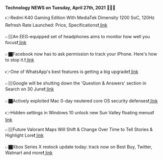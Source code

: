 <b>Technology NEWS on Tuesday, April 27th, 2021</b> 📡📡📡 

👉Redmi K40 Gaming Edition With MediaTek Dimensity 1200 SoC, 120Hz Refresh Rate Launched: Price, Specifications❗️<a href='https://techblock.club/?p=11538'> link</a>

👉🏽An EEG-equipped set of headphones aims to monitor how well you focus❗️<a href='https://techblock.club/?p=11540'> link</a>

👉🏿Facebook now has to ask permission to track your iPhone. Here's how to stop it.❗️<a href='https://techblock.club/?p=11542'> link</a>

👉One of WhatsApp's best features is getting a big upgrade❗️<a href='https://techblock.club/?p=11544'> link</a>

👉🏽Google will be shutting down the 'Question & Answers' section in Search on 30 June❗️<a href='https://techblock.club/?p=11546'> link</a>

👉🏿Actively exploited Mac 0-day neutered core OS security defenses❗️<a href='https://techblock.club/?p=11548'> link</a>

👉Hidden settings in Windows 10 unlock new Sun Valley floating menus❗️<a href='https://techblock.club/?p=11550'> link</a>

👉🏽Future Valorant Maps Will Shift & Change Over Time to Tell Stories & Highlight Lore❗️<a href='https://techblock.club/?p=11552'> link</a>

👉🏿Xbox Series X restock update today: track now on Best Buy, Twitter, Walmart and more❗️<a href='https://techblock.club/?p=11554'> link</a>

